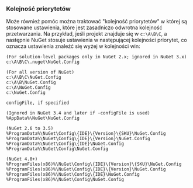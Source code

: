 ### <a name="priority-ordering"></a>Kolejność priorytetów

Może również pomóc można traktować "kolejność priorytetów" w której są stosowane ustawienia, które jest zasadniczo odwrotna kolejność przetwarzania. Na przykład, jeśli projekt znajduje się w `c:\A\B\C`, a następnie NuGet stosuje ustawienia w następującej kolejności priorytet, co oznacza ustawienia znaleźć się wyżej w kolejności win:

    (For solution-level packages only in NuGet 2.x; ignored in NuGet 3.x)
    c:\A\B\C\.nuget\NuGet.Config

    (For all version of NuGet)
    c:\A\B\C\NuGet.Config
    c:\A\B\NuGet.Config
    c:\A\NuGet.Config
    c:\NuGet.Config

    configFile, if specified

    (Ignored in NuGet 3.4 and later if -configFile is used)
    %AppData%\NuGet\NuGet.Config

    (NuGet 2.6 to 3.5)
    %ProgramData%\NuGet\Config\{IDE}\{Version}\{SKU}\NuGet.Config
    %ProgramData%\NuGet\Config\{IDE}\{Version}\NuGet.Config
    %ProgramData%\NuGet\Config\{IDE}\NuGet.Config
    %ProgramData%\NuGet\Config\NuGet.Config

    (NuGet 4.0+)
    %ProgramFiles(x86)%\NuGet\Config\{IDE}\{Version}\{SKU}\NuGet.Config
    %ProgramFiles(x86)%\NuGet\Config\{IDE}\{Version}\NuGet.Config
    %ProgramFiles(x86)%\NuGet\Config\{IDE}\NuGet.Config
    %ProgramFiles(x86)%\NuGet\Config\NuGet.Config